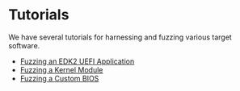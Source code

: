 # Tutorials

We have several tutorials for harnessing and fuzzing various target software.

- [Fuzzing an EDK2 UEFI Application](edk2-uefi/README.md)
- [Fuzzing a Kernel Module](kernel-module/README.md)
- [Fuzzing a Custom BIOS](edk2-simics-platform-bios/README.md)